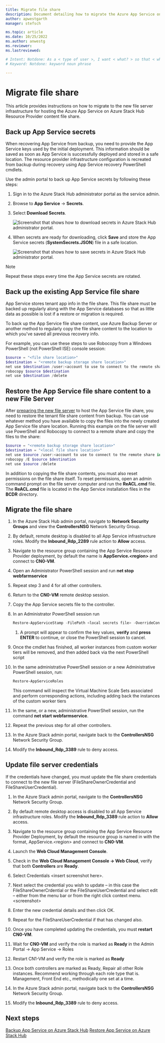 ```yaml
---
title: Migrate file share  
description: Document detailing how to migrate the Azure App Service on Azure Stack Hub tenant content file share.
author: apwestgarth
manager: stefsch

ms.topic: article
ms.date: 10/25/2022
ms.author: anwestg
ms.reviewer: 
ms.lastreviewed: 

# Intent: Notdone: As a < type of user >, I want < what? > so that < why? >
# Keyword: Notdone: keyword noun phrase

---
```

# Migrate file share

This article provides instructions on how to migrate to the new file server infrastructure for hosting the Azure App Service on Azure Stack Hub Resource Provider content file share.


## Back up App Service secrets
When recovering App Service from backup, you need to provide the App Service keys used by the initial deployment. This information should be saved as soon as App Service is successfully deployed and stored in a safe location. The resource provider infrastructure configuration is recreated from backup during recovery using App Service recovery PowerShell cmdlets.

Use the admin portal to back up App Service secrets by following these steps: 


1. Sign in to the Azure Stack Hub administrator portal as the service admin.

2. Browse to **App Service** -> **Secrets**. 

3. Select **Download Secrets**.

   ![Screenshot that shows how to download secrets in Azure Stack Hub administrator portal.](./media/app-service-back-up/download-secrets.png)

4. When secrets are ready for downloading, click **Save** and store the App Service secrets (**SystemSecrets.JSON**) file in a safe location. 

   ![Screenshot that shows how to save secrets in Azure Stack Hub administrator portal.](./media/app-service-back-up/save-secrets.png)

> [!NOTE]
> Repeat these steps every time the App Service secrets are rotated.

## Back up the existing App Service file share

App Service stores tenant app info in the file share. This file share must be backed up regularly along with the App Service databases so that as little data as possible is lost if a restore or migration is required.

To back up the App Service file share content, use Azure Backup Server or another method to regularly copy the file share content to the location to which you've saved all previous recovery info.


For example, you can use these steps to use Robocopy from a Windows PowerShell (not PowerShell ISE) console session:

```powershell
$source = "<file share location>"
$destination = "<remote backup storage share location>"
net use $destination /user:<account to use to connect to the remote share in the format of domain\username> *
robocopy $source $destination
net use $destination /delete
```

## Restore the App Service file share content to a new File Server

After [preparing the new file server](azure-stack-app-service-before-you-get-started.md#prepare-the-file-server) to host the App Service file share, you need to restore the tenant file share content from backup. You can use whatever method you have available to copy the files into the newly created App Service file share location. Running this example on the file server will use PowerShell and Robocopy to connect to a remote share and copy the files to the share:


```powershell
$source = "<remote backup storage share location>"
$destination = "<local file share location>"
net use $source /user:<account to use to connect to the remote share in the format of domain\username> *
robocopy /E $source $destination
net use $source /delete
```

In addition to copying the file share contents, you must also reset permissions on the file share itself. To reset permissions, open an admin command prompt on the file server computer and run the **ReACL.cmd** file. The **ReACL.cmd** file is located in the App Service installation files in the **BCDR** directory.

## Migrate the file share

1. In the Azure Stack Hub admin portal, navigate to **Network Security Groups** and view the **ControllersNSG** Network Security Group.

1. By default, remote desktop is disabled to all App Service infrastructure roles. Modify the **Inbound_Rdp_2289** rule action to **Allow** access.

1. Navigate to the resource group containing the App Service Resource Provider deployment, by default the name is **AppService.\<region\>** and connect to **CN0-VM**.
1. Open an Administrator PowerShell session and run **net stop webfarmservice**
1. Repeat step 3 and 4 for all other controllers.
1. Return to the **CN0-VM** remote desktop session.
1. Copy the App Service secrets file to the controller.
1. In an Administrator PowerShell session run
      ```powershell
      Restore-AppServiceStamp -FilePath <local secrets file> -OverrideContentShare <new file share location> -CoreBackupFilePath <filepath>
      ```
      1. A prompt will appear to confirm the key values, **verify** and **press ENTER** to continue, or close the PowerShell session to cancel.
1. Once the cmdlet has finished, all worker instances from custom worker tiers will be removed, and then added back via the next PowerShell script
1. In the same administrative PowerShell session or a new Administrative PowerShell session, run:
      ```powershell
      Restore-AppServiceRoles
      ```
   This command will inspect the Virtual Machine Scale Sets associated and perform corresponding actions, including adding back the instances of the custom worker tiers

1. In the same, or a new, administrative PowerShell session, run the command **net start webfarmservice**.

1. Repeat the previous step for all other controllers.
1. In the Azure Stack admin portal, navigate back to the **ControllersNSG** Network Security Group.

1. Modify the **Inbound_Rdp_3389** rule to deny access.

## Update file server credentials

If the credentials have changed, you must update the file share credentials to connect to the new file server (FileShareOwnerCredential and FileShareUserCredential).

1. In the Azure Stack admin portal, navigate to the **ControllersNSG** Network Security Group.

1. By default remote desktop access is disabled to all App Service infrastructure roles.  Modify the **Inbound_Rdp_3389** rule action to **Allow** access.
1. Navigate to the resource group containing the App Service Resource Provider Deployment, by default the resource group is named in with the format, AppService.\<region\> and connect to **CN0-VM**.
1. Launch the **Web Cloud Management Console**.

1. Check in the **Web Cloud Management Console -> Web Cloud**, verify that both **Controllers** are **Ready**.

1. Select Credentials \<insert screenshot here\>.
1. Next select the credential you wish to update – in this case the FileShareOwnerCrdential or the FileShareUserCredential and select edit – either from the menu bar or from the right click context menu. \<screenshot\>
1. Enter the new credential details and then click OK.
1. Repeat for the FileShareUserCredential if that has changed also.
1. Once you have completed updating the credentials, you must **restart CN0-VM**.
1. Wait for **CN0-VM** and verify the role is marked as **Ready** in the Admin Portal -> App Service -> Roles
1. Restart CN1-VM and verify the role is marked as **Ready**
1. Once both controllers are marked as Ready, Repair all other Role instances.  Recommend working through each role type that is. Management, Front End etc., methodically one set at a time.
1. In the Azure Stack admin portal, navigate back to the **ControllersNSG** Network Security Group.

1. Modify the **Inbound_Rdp_3389** rule to deny access.

## Next steps
[Backup App Service on Azure Stack Hub](app-service-back-up.md)
[Restore App Service on Azure Stack Hub](app-service-recover.md)